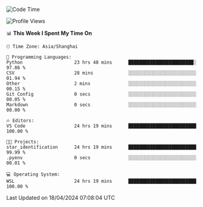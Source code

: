 <!--START_SECTION:waka-->
![Code Time](http://img.shields.io/badge/Code%20Time-1%2C627%20hrs%206%20mins-blue)

![Profile Views](http://img.shields.io/badge/Profile%20Views-5-blue)

📊 **This Week I Spent My Time On** 

```text
🕑︎ Time Zone: Asia/Shanghai

💬 Programming Languages: 
Python                   23 hrs 48 mins      ████████████████████████░   97.86 % 
CSV                      28 mins             ░░░░░░░░░░░░░░░░░░░░░░░░░   01.94 % 
Other                    2 mins              ░░░░░░░░░░░░░░░░░░░░░░░░░   00.15 % 
Git Config               0 secs              ░░░░░░░░░░░░░░░░░░░░░░░░░   00.05 % 
Markdown                 0 secs              ░░░░░░░░░░░░░░░░░░░░░░░░░   00.00 % 

🔥 Editors: 
VS Code                  24 hrs 19 mins      █████████████████████████   100.00 % 

🐱‍💻 Projects: 
star_identification      24 hrs 19 mins      █████████████████████████   99.99 % 
.pyenv                   0 secs              ░░░░░░░░░░░░░░░░░░░░░░░░░   00.01 % 

💻 Operating System: 
WSL                      24 hrs 19 mins      █████████████████████████   100.00 % 
```


 Last Updated on 18/04/2024 07:08:04 UTC
<!--END_SECTION:waka-->
